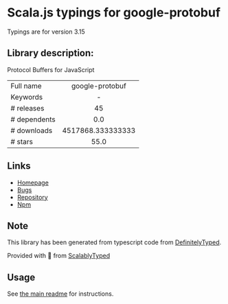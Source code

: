 
# Scala.js typings for google-protobuf

Typings are for version 3.15

## Library description:
Protocol Buffers for JavaScript

|                    |                 |
| ------------------ | :-------------: |
| Full name          | google-protobuf |
| Keywords           | - |
| # releases         | 45 |
| # dependents       | 0.0 |
| # downloads        | 4517868.333333333 |
| # stars            | 55.0 |

## Links
- [Homepage](https://github.com/protocolbuffers/protobuf-javascript#readme)
- [Bugs](https://github.com/protocolbuffers/protobuf-javascript/issues)
- [Repository](https://github.com/protocolbuffers/protobuf-javascript)
- [Npm](https://www.npmjs.com/package/google-protobuf)
    


## Note
This library has been generated from typescript code from [DefinitelyTyped](https://definitelytyped.org).

Provided with :purple_heart: from [ScalablyTyped](https://github.com/oyvindberg/ScalablyTyped)

## Usage
See [the main readme](../../readme.md) for instructions.


